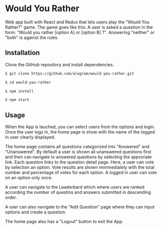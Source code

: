 # Would You Rather
Web app built with React and Redux that lets users play the "Would You Rather?" game. The game goes like this: A user is asked a question in the form: "Would you rather [option A] or [option B] ?". Answering "neither" or "both" is against the rules.

## Installation
Clone the GitHub repository and install dependencies.
```bash
$ git clone https://github.com/alagram/would-you-rather.git

$ cd would-you-rather

$ npm install

$ npm start
```

## Usage
When the App is lauched, you can select users from the options and login. Once the user logs in, the home page is show with the name of the logged in user clearly displayed.

The home page contains all questions categorized into "Answered" and "Unanswered". By default a user is shown all unanswered questions first and then can navigate to answered questions by selecting the approriate link. Each question links to the question detail page. Here, a user can vote by selection an option. Vote results are shown immmediately with the total number and percentage of votes for each option. A logged in user can vote on an option only once.

A user can navigate to the Leaderbard which where users are ranked according the number of questins and answers submitted in descending order.

A user can also navigate to the "Add Question" page where they can input options and create a question.

The home page also has a "Logout" button to exit the App.
